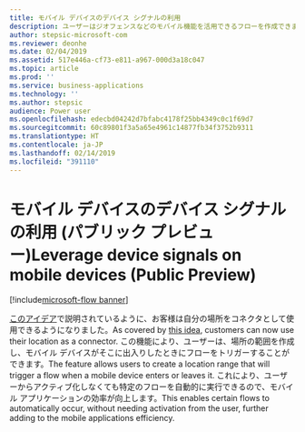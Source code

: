 ```yaml
---
title: モバイル デバイスのデバイス シグナルの利用
description: ユーザーはジオフェンスなどのモバイル機能を活用できるフローを作成できます。
author: stepsic-microsoft-com
ms.reviewer: deonhe
ms.date: 02/04/2019
ms.assetid: 517e446a-cf73-e811-a967-000d3a18c047
ms.topic: article
ms.prod: ''
ms.service: business-applications
ms.technology: ''
ms.author: stepsic
audience: Power user
ms.openlocfilehash: edecbd04242d7bfabc4178f25bb4349c0c1f69d7
ms.sourcegitcommit: 60c89801f3a5a65e4961c14877fb34f3752b9311
ms.translationtype: HT
ms.contentlocale: ja-JP
ms.lasthandoff: 02/14/2019
ms.locfileid: "391110"
---
```

# <a name="leverage-device-signals-on-mobile-devices-public-preview"></a><span data-ttu-id="34cc5-103">モバイル デバイスのデバイス シグナルの利用 (パブリック プレビュー)</span><span class="sxs-lookup"><span data-stu-id="34cc5-103">Leverage device signals on mobile devices (Public Preview)</span></span>


[!include[microsoft-flow banner](../includes/microsoft-flow.md)]

<span data-ttu-id="34cc5-104">[このアイデア](https://powerusers.microsoft.com/t5/Flow-Ideas/Microsoft-Forms-Trigger-Geo-Fencing/idi-p/69825)で説明されているように、お客様は自分の場所をコネクタとして使用できるようになりました。</span><span class="sxs-lookup"><span data-stu-id="34cc5-104">As covered by [this idea](https://powerusers.microsoft.com/t5/Flow-Ideas/Microsoft-Forms-Trigger-Geo-Fencing/idi-p/69825), customers can now use their location as a connector.</span></span> <span data-ttu-id="34cc5-105">この機能により、ユーザーは、場所の範囲を作成し、モバイル デバイスがそこに出入りしたときにフローをトリガーすることができます。</span><span class="sxs-lookup"><span data-stu-id="34cc5-105">The feature allows users to create a location range that will trigger a flow when a mobile device enters or leaves it.</span></span> <span data-ttu-id="34cc5-106">これにより、ユーザーからアクティブ化しなくても特定のフローを自動的に実行できるので、モバイル アプリケーションの効率が向上します。</span><span class="sxs-lookup"><span data-stu-id="34cc5-106">This enables certain flows to automatically occur, without needing activation from the user, further adding to the mobile applications efficiency.</span></span>